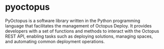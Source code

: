 # pyoctopus
PyOctopus is a software library written in the Python programming language that facilitates the management of Octopus Deploy. It provides developers with a set of functions and methods to interact with the Octopus REST API, enabling tasks such as deploying solutions, managing spaces, and automating common deployment operations.
